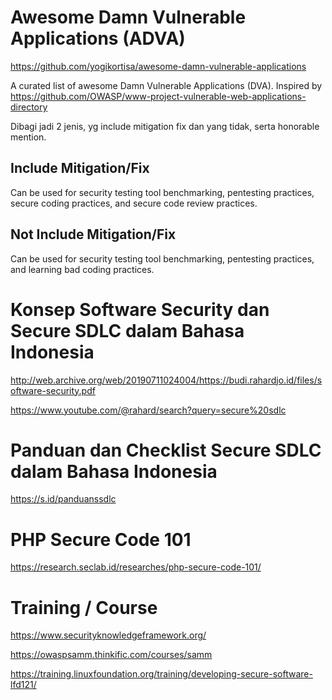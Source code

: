 # Awesome Damn Vulnerable Applications (ADVA)

https://github.com/yogikortisa/awesome-damn-vulnerable-applications

A curated list of awesome Damn Vulnerable Applications (DVA). Inspired by https://github.com/OWASP/www-project-vulnerable-web-applications-directory

Dibagi jadi 2 jenis, yg include mitigation fix dan yang tidak, serta honorable mention.

## Include Mitigation/Fix
Can be used for security testing tool benchmarking, pentesting practices, secure coding practices, and secure code review practices.

## Not Include Mitigation/Fix
Can be used for security testing tool benchmarking, pentesting practices, and learning bad coding practices.

# Konsep Software Security dan Secure SDLC dalam Bahasa Indonesia

http://web.archive.org/web/20190711024004/https://budi.rahardjo.id/files/software-security.pdf

https://www.youtube.com/@rahard/search?query=secure%20sdlc

# Panduan dan Checklist Secure SDLC dalam Bahasa Indonesia

https://s.id/panduanssdlc

# PHP Secure Code 101
https://research.seclab.id/researches/php-secure-code-101/

# Training / Course

https://www.securityknowledgeframework.org/

https://owaspsamm.thinkific.com/courses/samm

https://training.linuxfoundation.org/training/developing-secure-software-lfd121/
